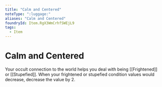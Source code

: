 ```yaml
---
title: "Calm and Centered"
noteType: ":luggage:"
aliases: "Calm and Centered"
foundryId: Item.RgX3WmCrhfSWEjL9
tags:
  - Item
---
```


# Calm and Centered

Your occult connection to the world helps you deal with being [[Frightened]] or [[Stupefied]]. When your frightened or stupefied condition values would decrease, decrease the value by 2.
